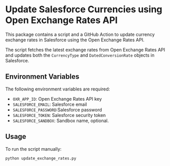# Update Salesforce Currencies using Open Exchange Rates API

This package contains a script and a GitHub Action to update currency exchange rates in Salesforce using the Open Exchange Rates API.

The script fetches the latest exchange rates from Open Exchange Rates API and updates both the `CurrencyType` and `DatedConversionRate` objects in Salesforce. 

## Environment Variables

The following environment variables are required:

- `OXR_APP_ID`: Open Exchange Rates API key
- `SALESFORCE_EMAIL`: Salesforce email
- `SALESFORCE_PASSWORD`:Salesforce password
- `SALESFORCE_TOKEN`: Salesforce security token
- `SALESFORCE_SANDBOX`: Sandbox name, optional.

## Usage

To run the script manually:

```bash
python update_exchange_rates.py
```

